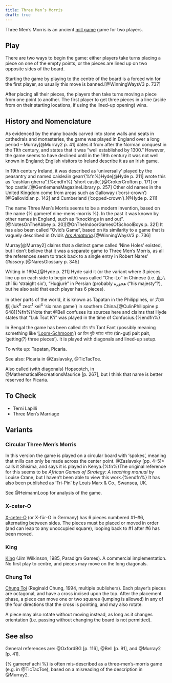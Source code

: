 ```yaml
---
title: Three Men’s Morris
draft: true
---
```


Three Men’s Morris is an ancient [mill game](/articles/mill-games/) game for two
players.

<!-- excerpt -->

## Play

There are two ways to begin the game: either players take turns placing a piece
on one of the empty points, or the pieces are lined up on two opposite sides of
the board.

Starting the game by playing to the centre of the board is a forced win for the
first player, so usually this move is banned.[@WinningWaysV3 p. 737]

After placing all their pieces, the players then take turns moving a piece from
one point to another. The first player to get three pieces in a line (aside from
on their starting locations, if using the lined-up opening) wins.

## History and Nomenclature

As evidenced by the many boards carved into stone walls and seats in cathedrals
and monasteries, the game was played in England over a long period –
Murray[@Murray2 p. 41] dates it from after the Norman conquest in the 11th
century, and states that it was “well established by 1300.” However, the game
seems to have declined until in the 19th century it was not well known in
England; English visitors to Ireland describe it as an Irish game.

In 19th century Ireland, it was described as ‘universally’ played by the
peasantry and named <span lang="ga">caisleáin gearr</span>{%fn%}Hyde[@Hyde p.
211] wrote this as “cashlan gherra”.{%endfn%} ‘short castle’,[@CrokerCrofton p.
171] or ‘top castle’.[@GentlemansMagazineLibrary p. 257] Other old names in the
United Kingdom come from areas such as Galloway (‘corsi-crown’)[@Gallovidian p.
142] and Cumberland (‘copped-crown’).[@Hyde p. 211]

The name Three Men’s Morris seems to be a modern invention, based on the name {%
gameref nine-mens-morris %}. In the past it was known by other names in England,
such as “knockings in and out”.[@NotesOnTheAbbey p.
20][@OnTheIndoorGamesOfSchoolBoys p. 321] It has also been called “Ovid’s Game”,
based on its similarity to a game that is vaguely described in Ovid’s [<cite
lang="la">Ars
Amatoria</cite>](https://en.wikipedia.org/wiki/Ars_Amatoria).[@WinningWaysV3 p.
736]

Murray[@Murray2] claims that a distinct game called ‘Nine Holes’
existed, but I don’t believe that it was a separate game to Three Men’s Morris,
as all the references seem to track back to a single entry in Robert Nares’
<cite>Glossary</cite>.[@NaresGlossary p. 345]

Writing in 1694,[@Hyde p. 211] Hyde said it (or the variant where 3 pieces line
up on each side to begin with) was called “Che-Lo” in Chinese (i.e.  <span
lang="zh-Hant">直六</span> <span lang="cmn-Latn">zhí liù</span> ‘straight six’),
“Hugjurè” in Persian (probably <span lang="fa">هجوره</span> (“his majesty”?),
but he also said that each player has 6 pieces).

In other parts of the world, it is known as Tapatan in the Philippines, or <span
lang="yue-Hans-HK">六卒棋</span> (<span lang="yue-Latn">luk<sup>6</sup>
zeot<sup>1</sup> kei<sup>4</sup></span> ‘six man game’) in southern
China.[@CulinPhilippine p. 648]{%fn%}Note that @Bell confuses its sources here
and claims that Hyde states that “Luk Tsut K’i” was played in the time of
Confucius.{%endfn%}

In Bengal the game has been called <span lang="bn">তাঁত ফাঁত</span> <span
lang="bn-Latn">Tant Fant</span> (possibly meaning something like
‘[Loom-Schmoom](https://en.wikipedia.org/wiki/Shm-reduplication)’) or <span
lang="bn">তিন গুটি পাইত পাইত</span> (<span lang="bn-Latn">tin-guṭi pait
pait</span>, ‘getting(?) three pieces’). It is played with diagonals and
lined-up setup.

To write up: Tapatan, Picaria.

See also: Picaria in @Zaslavsky, @TicTacToe.

Also called (with diagonals) Hopscotch, in @MathematicalRecreationsMaurice [p.
267], but I think that name is better reserved for Picaria.

## To Check
* Terni Lapilli
* Three Men’s Marriage

## Variants

### Circular Three Men’s Morris

In this version the game is played on a circular board with ‘spokes’, meaning
that mills can only be made across the center point. @Zaslavsky [pp. 4–5]> calls
it Shisima, and says it is played in Kenya.{%fn%}The original reference for this
seems to be <cite>African Games of Strategy: A teaching manual</cite> by Louise
Crane, but I haven’t been able to view this work.{%endfn%} It has also been
published as ‘Tri-Pin’ by Louis Marx & Co., Swansea, UK.

See @HeimannLoop for analysis of the game.

### X-ceter-O

[X-ceter-O](https://boardgamegeek.com/boardgame/21951/x-ceter-o) (or <span
lang="de">X-für-O</span> in Germany) has 6 pieces numbered #1–#6, alternating
between sides. The pieces must be placed or moved in order (and can leap to any
unoccupied square), looping back to #1 after #6 has been moved.

### King

[King](https://boardgamegeek.com/boardgame/22452/king) (Jim Wilkinson, 1985,
Paradigm Games). A commercial implementation. No first play to centre, and
pieces may move on the long diagonals.

### Chung Toi

[Chung Toi](https://boardgamegeek.com/boardgame/11557/chung-toi) (Reginald
Chung, 1994, multiple publishers).  Each player’s pieces are octagonal, and have
a cross incised upon the top. After the placement phase, a piece can move one or
two squares (jumping is allowed) in any of the four directions that the cross is
pointing, and may also rotate.

A piece may also rotate without moving instead, as long as it changes
orientation (i.e. passing without changing the board is not permitted).

## See also

General references are: @OxfordBG [p. 116], @Bell [p. 91], and @Murray2 [p. 41].

{% gameref achi %} is often mis-described as a three-men’s-morris game (e.g. in
@TicTacToe), based on a misreading of the description in @Murray2.
